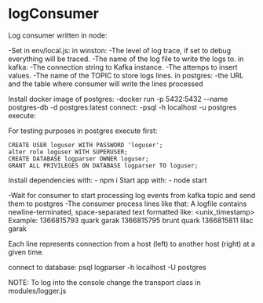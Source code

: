 # logConsumer

Log consumer written in node:

-Set in env/local.js:
    in winston:
        -The level of log trace, if set to debug everything will be traced.
        -The name of the log file to write the logs to.
    in kafka:
        -The connection string to Kafka instance.
        -The attemps to insert values.
        -The name of the TOPIC to store logs lines.
    in postgres:
        -the URL and the table where consumer will write the lines processed


Install docker image of postgres:
    -docker run -p 5432:5432 --name postgres-db -d postgres:latest
connect:
    -psql -h localhost -u postgres
execute:

For testing purposes in postgres execute first:

    CREATE USER loguser WITH PASSWORD 'loguser';
    alter role loguser WITH SUPERUSER;
    CREATE DATABASE logparser OWNER loguser;
    GRANT ALL PRIVILEGES ON DATABASE logparser TO loguser;


Install dependencies with:
    - npm i
Start app with:
    - node start

-Wait for consumer to start processing log events from kafka topic and send them to postgres
-The consumer process lines like that:
A logfile contains newline-terminated, space-separated text formatted like: <unix_timestamp> <hostname> <hostname>
Example:
1366815793 quark garak 
1366815795 brunt quark 
1366815811 lilac garak


Each line represents connection from a host (left) to another host (right) at a given time.



connect to database:
    psql logparser -h localhost -U postgres


NOTE: To log into the console change the transport class in modules/logger.js    
